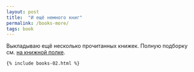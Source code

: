 ```yaml
---
layout: post
title:  "И ещё немного книг"
permalink: /books-more/
tags: book
---
```


Выкладываю ещё несколько прочитанных книжек. Полную подборку см. [на книжной
полке](/bookshelf/).

<div class="book-list">

    {% include books-02.html %}

</div>
